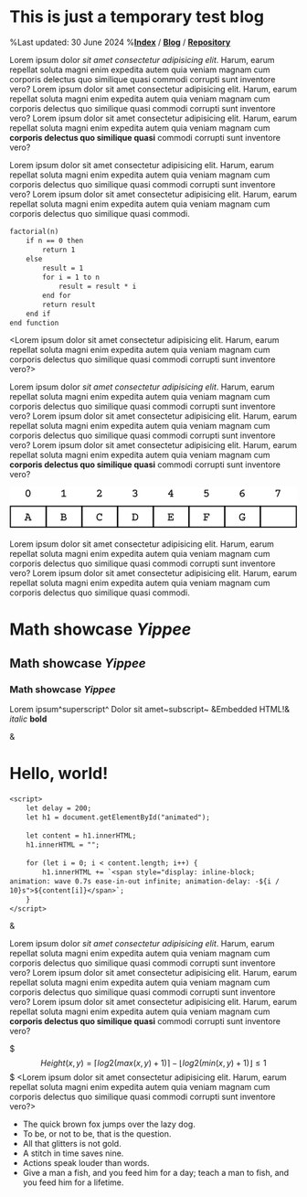 # This is just a temporary test blog
%Last updated: 30 June 2024
%[**Index**](/index.html) / [**Blog**](/blog.html) / [**Repository**](https://github.com/Goubermouche/website)

Lorem ipsum dolor *sit amet consectetur adipisicing elit*. Harum, earum repellat soluta magni enim expedita autem quia veniam magnam cum corporis delectus quo similique quasi commodi corrupti sunt inventore vero? Lorem ipsum dolor sit amet consectetur adipisicing elit. Harum, earum repellat soluta magni enim expedita autem quia veniam magnam cum corporis delectus quo similique quasi commodi corrupti sunt inventore vero? Lorem ipsum dolor sit amet consectetur adipisicing elit. Harum, earum repellat soluta magni enim expedita autem quia veniam magnam cum **corporis delectus quo similique quasi** commodi corrupti sunt inventore vero?

Lorem ipsum dolor sit amet consectetur adipisicing elit. Harum, earum repellat soluta magni enim expedita autem quia veniam magnam cum corporis delectus quo similique quasi commodi corrupti sunt inventore vero? Lorem ipsum dolor sit amet consectetur adipisicing elit. Harum, earum repellat soluta magni enim expedita autem quia veniam magnam cum corporis delectus quo similique quasi commodi.

```
factorial(n)
    if n == 0 then
        return 1
    else
        result = 1
        for i = 1 to n
            result = result * i
        end for
        return result
    end if
end function
```
<Lorem ipsum dolor sit amet consectetur adipisicing elit. Harum, earum repellat soluta magni enim expedita autem quia veniam magnam cum corporis delectus quo similique quasi commodi corrupti sunt inventore vero?>

Lorem ipsum dolor *sit amet consectetur adipisicing elit*. Harum, earum repellat soluta magni enim expedita autem quia veniam magnam cum corporis delectus quo similique quasi commodi corrupti sunt inventore vero? Lorem ipsum dolor sit amet consectetur adipisicing elit. Harum, earum repellat soluta magni enim expedita autem quia veniam magnam cum corporis delectus quo similique quasi commodi corrupti sunt inventore vero? Lorem ipsum dolor sit amet consectetur adipisicing elit. Harum, earum repellat soluta magni enim expedita autem quia veniam magnam cum **corporis delectus quo similique quasi** commodi corrupti sunt inventore vero?

![Lorem ipsum dolor sit amet consectetur adipisicing elit. Harum, earum repellat soluta magni Lorem ipsum dolor sit amet consectetur adipisicing elit. Harum, earum repellat soluta magni](/images/array.svg)

Lorem ipsum dolor sit amet consectetur adipisicing elit. Harum, earum repellat soluta magni enim expedita autem quia veniam magnam cum corporis delectus quo similique quasi commodi corrupti sunt inventore vero? Lorem ipsum dolor sit amet consectetur adipisicing elit. Harum, earum repellat soluta magni enim expedita autem quia veniam magnam cum corporis delectus quo similique quasi commodi.

# Math showcase *Yippee*
## Math showcase *Yippee*
### Math showcase *Yippee*

Lorem ipsum^superscript^ Dolor sit amet~subscript~ &<span id="animated">Embedded HTML!</span>& *italic* **bold**

&
 <h1 id="">Hello, world!</h1>
    <style>
       @keyframes wave{
        0%, 100% {
            transform: translateY(0px);
            color: red;
        }
        50% {
            transform: translateY(5px);
            color: blue;
        }
    </style>


    <script>
        let delay = 200;
        let h1 = document.getElementById("animated");

        let content = h1.innerHTML;
        h1.innerHTML = "";

        for (let i = 0; i < content.length; i++) {
            h1.innerHTML += `<span style="display: inline-block; animation: wave 0.7s ease-in-out infinite; animation-delay: -${i / 10}s">${content[i]}</span>`;
        }
    </script>
&

Lorem ipsum dolor *sit amet consectetur adipisicing elit*. Harum, earum repellat soluta magni enim expedita autem quia veniam magnam cum corporis delectus quo similique quasi commodi corrupti sunt inventore vero? Lorem ipsum dolor sit amet consectetur adipisicing elit. Harum, earum repellat soluta magni enim expedita autem quia veniam magnam cum corporis delectus quo similique quasi commodi corrupti sunt inventore vero? Lorem ipsum dolor sit amet consectetur adipisicing elit. Harum, earum repellat soluta magni enim expedita autem quia veniam magnam cum **corporis delectus quo similique quasi** commodi corrupti sunt inventore vero?

$$$
Height(x,y) = ⌈log2​(max(x, y) + 1)⌉ − ⌊log2​(min(x, y) + 1)⌋ ≤ 1
$$$
<Lorem ipsum dolor sit amet consectetur adipisicing elit. Harum, earum repellat soluta magni enim expedita autem quia veniam magnam cum corporis delectus quo similique quasi commodi corrupti sunt inventore vero?>

- The quick brown fox jumps over the lazy dog.
- To be, or not to be, that is the question.
- All that glitters is not gold.
- A stitch in time saves nine.
- Actions speak louder than words.
- Give a man a fish, and you feed him for a day; teach a man to fish, and you feed him for a lifetime.
